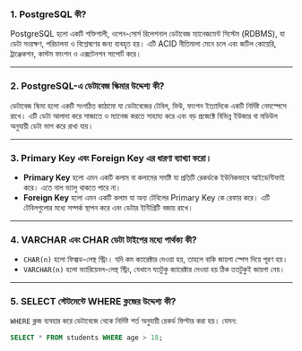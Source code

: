 
### 1.  PostgreSQL কী?
PostgreSQL হলো একটি শক্তিশালী, ওপেন-সোর্স রিলেশনাল ডেটাবেজ ম্যানেজমেন্ট সিস্টেম (RDBMS), যা ডেটা সংরক্ষণ, পরিচালনা ও বিশ্লেষণের জন্য ব্যবহৃত হয়। এটি ACID নীতিমালা মেনে চলে এবং জটিল কোয়েরি, ট্রাঞ্জেকশন, কাস্টম ফাংশন ও এক্সটেনশন সাপোর্ট করে।

---

### 2.  PostgreSQL-এ ডেটাবেজ স্কিমার উদ্দেশ্য কী?
ডেটাবেজ স্কিমা হলো একটি সংগঠিত কাঠামো যা ডেটাবেজের টেবিল, ভিউ, ফাংশন ইত্যাদিকে একটি নির্দিষ্ট নেমস্পেসে রাখে। এটি ডেটা আলাদা করে সাজাতে ও ম্যানেজ করতে সাহায্য করে এবং বড় প্রজেক্টে বিভিন্ন ইউজার বা মডিউল অনুযায়ী ডেটা ভাগ করে রাখা যায়।

---

### 3.  Primary Key এবং Foreign Key এর ধারণা ব্যাখ্যা করো।
- **Primary Key** হলো এমন একটি কলাম বা কলামের সমষ্টি যা প্রতিটি রেকর্ডকে ইউনিকভাবে আইডেন্টিফাই করে। এতে নাল ভ্যালু থাকতে পারে না।
- **Foreign Key** হলো এমন একটি কলাম যা অন্য টেবিলের Primary Key কে রেফার করে। এটি টেবিলগুলোর মধ্যে সম্পর্ক স্থাপন করে এবং ডেটার ইন্টিগ্রিটি বজায় রাখে।

---

### 4.  VARCHAR এবং CHAR ডেটা টাইপের মধ্যে পার্থক্য কী?
- `CHAR(n)` হলো ফিক্সড-লেন্থ স্ট্রিং। যদি কম ক্যারেক্টার দেওয়া হয়, তাহলে বাকি জায়গা স্পেস দিয়ে পূরণ হয়।
- `VARCHAR(n)` হলো ভ্যারিয়েবল-লেন্থ স্ট্রিং, যেখানে যতটুকু ক্যারেক্টার দেওয়া হয় ঠিক ততটুকুই জায়গা নেয়।

---

### 5.  SELECT স্টেটমেন্টে WHERE ক্লজের উদ্দেশ্য কী?
`WHERE` ক্লজ ব্যবহার করে ডেটাবেজে থেকে নির্দিষ্ট শর্ত অনুযায়ী রেকর্ড ফিল্টার করা হয়। যেমন:

```sql
SELECT * FROM students WHERE age > 18;
